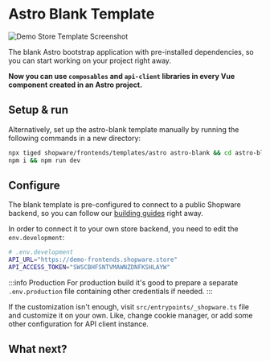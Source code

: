<script setup>
import stackblitzIcon from '../../.assets/framework-icons/stackblitz.png';
</script>

# Astro Blank Template

<img src="../../.assets/astro-template.png" alt="Demo Store Template Screenshot" class="border-1px border-#eeeeee rounded-md shadow-md my-8 hover:shadow-2xl hover:scale-105 transition duration-200" />

The blank Astro bootstrap application with pre-installed dependencies, so you can start working on your project right away.

**Now you can use `composables` and `api-client` libraries in every Vue component created in an Astro project.**

## Setup & run

<PageRef target="blank" title="Run on Stackblitz" page="https://stackblitz.com/github/shopware/frontends/tree/main/templates/astro" sub="Open the Blank Template with our browser IDE in a new window" :icon="stackblitzIcon" />

Alternatively, set up the astro-blank template manually by running the following commands in a new directory:

```bash
npx tiged shopware/frontends/templates/astro astro-blank && cd astro-blank
npm i && npm run dev
```

## Configure

The blank template is pre-configured to connect to a public Shopware backend, so you can follow our [building guides](/getting-started/) right away.

In order to connect it to your own store backend, you need to edit the `env.development`:

```bash
# .env.development
API_URL="https://demo-frontends.shopware.store"
API_ACCESS_TOKEN="SWSCBHFSNTVMAWNZDNFKSHLAYW"
```

:::info Production
For production build it's good to prepare a separate `.env.production` file containing other credentials if needed.
:::

If the customization isn't enough, visit `src/entrypoints/_shopware.ts` file and customize it on your own. Like, change cookie manager, or add some other configuration for API client instance.

## What next?

<PageRef page="../navigation" title="Build your first component" sub="Now that your blank template is set up, let's build a store" />

